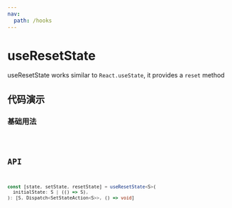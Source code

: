 ```yaml
---
nav:
  path: /hooks
---
```


# useResetState

useResetState works similar to `React.useState`, it provides a `reset` method

## 代码演示

### 基础用法

<code src="./demo/demo1.tsx" />

## API

```typescript
const [state, setState, resetState] = useResetState<S>(
  initialState: S | (() => S),
): [S, Dispatch<SetStateAction<S>>, () => void]
```
